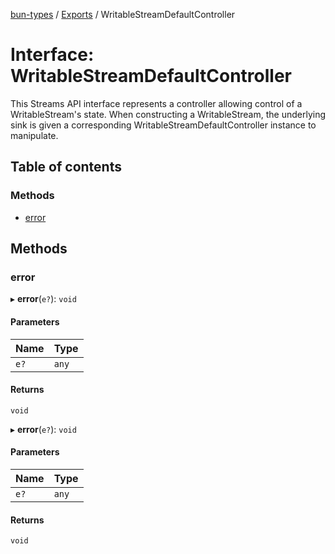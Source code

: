 [bun-types](https://github.com/oven-sh/bun-types/blob/master/api-docs/README.md) / [Exports](https://github.com/oven-sh/bun-types/blob/master/api-docs/modules.md) / WritableStreamDefaultController

# Interface: WritableStreamDefaultController

This Streams API interface represents a controller allowing control of a WritableStream's state. When constructing a WritableStream, the underlying sink is given a corresponding WritableStreamDefaultController instance to manipulate.

## Table of contents

### Methods

- [error](https://github.com/oven-sh/bun-types/blob/master/api-docs/interfaces/WritableStreamDefaultController.md#error)

## Methods

### error

▸ **error**(`e?`): `void`

#### Parameters

| Name | Type |
| :------ | :------ |
| `e?` | `any` |

#### Returns

`void`

▸ **error**(`e?`): `void`

#### Parameters

| Name | Type |
| :------ | :------ |
| `e?` | `any` |

#### Returns

`void`
